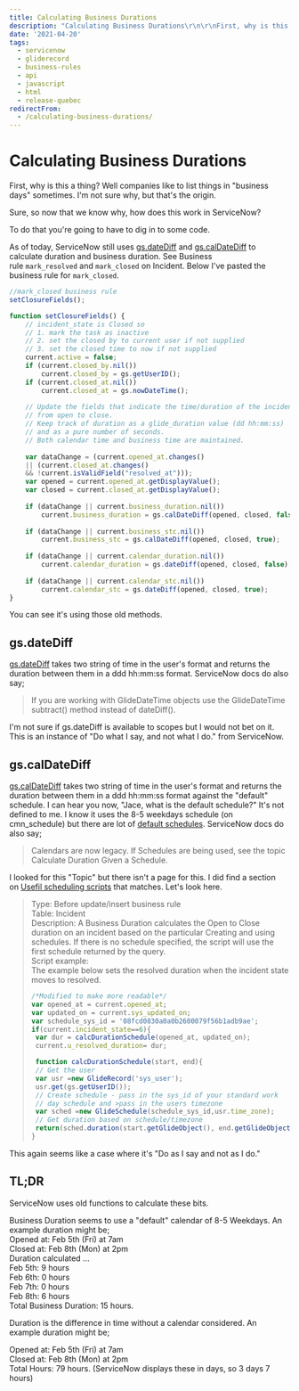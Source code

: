 ```yaml
---
title: Calculating Business Durations
description: "Calculating Business Durations\r\n\r\nFirst, why is this a thing? Well companies like to list things in \"business days\" sometimes. I'm not sure why, but that's t..."
date: '2021-04-20'
tags:
  - servicenow
  - gliderecord
  - business-rules
  - api
  - javascript
  - html
  - release-quebec
redirectFrom:
  - /calculating-business-durations/
---
```


# Calculating Business Durations

First, why is this a thing? Well companies like to list things in "business days" sometimes. I'm not sure why, but that's the origin.

Sure, so now that we know why, how does this work in ServiceNow?

To do that you're going to have to dig in to some code.

As of today, ServiceNow still uses [gs.dateDiff](https://developer.servicenow.com/dev.do#!/reference/api/quebec/server_legacy/c_GlideSystemAPI#r_GS-dateDiff_S_S_B) and [gs.calDateDiff](https://developer.servicenow.com/dev.do#!/reference/api/quebec/server_legacy/c_GlideSystemAPI#r_GS-calDateDiff_S_S_B) to calculate duration and business duration. See Business rule `mark_resolved` and `mark_closed` on Incident. Below I've pasted the business rule for `mark_closed`.

```javascript
//mark_closed business rule
setClosureFields();

function setClosureFields() {
	// incident_state is Closed so
	// 1. mark the task as inactive
	// 2. set the closed by to current user if not supplied
	// 3. set the closed time to now if not supplied
	current.active = false;
	if (current.closed_by.nil())
		current.closed_by = gs.getUserID();
	if (current.closed_at.nil())
		current.closed_at = gs.nowDateTime();
	
	// Update the fields that indicate the time/duration of the incident
    // from open to close.
	// Keep track of duration as a glide_duration value (dd hh:mm:ss)
    // and as a pure number of seconds.
	// Both calendar time and business time are maintained.
	
	var dataChange = (current.opened_at.changes() 
    || (current.closed_at.changes() 
    && !current.isValidField("resolved_at")));
	var opened = current.opened_at.getDisplayValue();
	var closed = current.closed_at.getDisplayValue();
	
	if (dataChange || current.business_duration.nil())
		current.business_duration = gs.calDateDiff(opened, closed, false);
	
	if (dataChange || current.business_stc.nil())
		current.business_stc = gs.calDateDiff(opened, closed, true);
	
	if (dataChange || current.calendar_duration.nil())
		current.calendar_duration = gs.dateDiff(opened, closed, false);
	
	if (dataChange || current.calendar_stc.nil())
		current.calendar_stc = gs.dateDiff(opened, closed, true);
}
```

You can see it's using those old methods.

## gs.dateDiff

[gs.dateDiff](https://developer.servicenow.com/dev.do#!/reference/api/quebec/server_legacy/c_GlideSystemAPI#r_GS-dateDiff_S_S_B) takes two string of time in the user's format and returns the duration between them in a ddd hh:mm:ss format. ServiceNow docs do also say;

> If you are working with GlideDateTime objects use the GlideDateTime subtract() method instead of dateDiff().

I'm not sure if gs.dateDiff is available to scopes but I would not bet on it. This is an instance of "Do what I say, and not what I do." from ServiceNow.

## gs.calDateDiff

[gs.calDateDiff](https://developer.servicenow.com/dev.do#!/reference/api/quebec/server_legacy/c_GlideSystemAPI#r_GS-calDateDiff_S_S_B) takes two string of time in the user's format and returns the duration between them in a ddd hh:mm:ss format against the "default" schedule. I can hear you now, "Jace, what is the default schedule?" It's not defined to me. I know it uses the 8-5 weekdays schedule (on cmn_schedule) but there are lot of [default schedules](https://docs.servicenow.com/bundle/quebec-platform-administration/page/administer/time/reference/r_DefaultSchedules.html). ServiceNow docs do also say;

> Calendars are now legacy. If Schedules are being used, see the topic Calculate Duration Given a Schedule.

I looked for this "Topic" but there isn't a page for this. I did find a section on [Usefil scheduling scripts](https://docs.servicenow.com/bundle/quebec-application-development/page/script/useful-scripts/concept/c_UsefulSchedulingScripts.html) that matches. Let's look here.

> Type: Before update/insert business rule\
> Table: Incident\
> Description: A Business Duration calculates the Open to Close duration on an incident based on the particular Creating and using schedules. If there is no schedule specified, the script will use the first schedule returned by the query.\
> Script example:\
> The example below sets the resolved duration when the incident state moves to resolved.
>
> ```javascript
> /*Modified to make more readable*/
> var opened_at = current.opened_at;
> var updated_on = current.sys_updated_on;
> var schedule_sys_id = '08fcd0830a0a0b2600079f56b1adb9ae';
> if(current.incident_state==6){
>  var dur = calcDurationSchedule(opened_at, updated_on);
>  current.u_resolved_duration= dur;
>
>  function calcDurationSchedule(start, end){ 
>  // Get the user   
>  var usr =new GlideRecord('sys_user');
>  usr.get(gs.getUserID());
>  // Create schedule - pass in the sys_id of your standard work 
>  // day schedule and >pass in the users timezone
>  var sched =new GlideSchedule(schedule_sys_id,usr.time_zone);
>  // Get duration based on schedule/timezone 
>  return(sched.duration(start.getGlideObject(), end.getGlideObject()));
> }
> ```

This again seems like a case where it's "Do as I say and not as I do."

## TL;DR

ServiceNow uses old functions to calculate these bits.

Business Duration seems to use a "default" calendar of 8-5 Weekdays. An example duration might be;\
Opened at: Feb 5th (Fri) at 7am\
Closed at: Feb 8th (Mon) at 2pm\
Duration calculated ...\
Feb 5th: 9 hours\
Feb 6th: 0 hours\
Feb 7th: 0 hours\
Feb 8th: 6 hours\
Total Business Duration: 15 hours.

Duration is the difference in time without a calendar considered. An example duration might be;

Opened at: Feb 5th (Fri) at 7am\
Closed at: Feb 8th (Mon) at 2pm\
Total Hours: 79 hours. (ServiceNow displays these in days, so 3 days 7 hours)